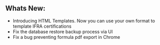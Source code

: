 Whats New:
----------------------
- Introducing HTML Templates. Now you can use your own format to template IFRA certifications
- Fix the database restore backup process via UI
- Fix a bug preventing formula pdf export in Chrome
